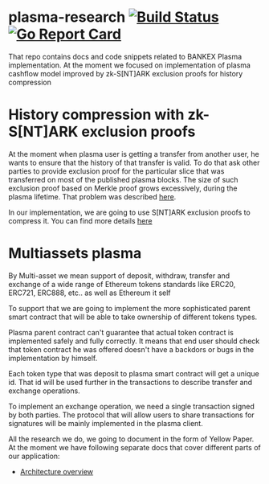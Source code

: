 # plasma-research [![Build Status](https://travis-ci.org/BANKEX/plasma-research.svg?branch=master)](https://travis-ci.org/BANKEX/plasma-research) [![Go Report Card](https://goreportcard.com/badge/github.com/BANKEX/plasma-research)](https://goreportcard.com/report/github.com/BANKEX/plasma-research)
That repo contains docs and code snippets related to BANKEX Plasma implementation.
At the moment we focused on implementation of plasma cashflow model improved by zk-S[NT]ARK exclusion proofs for history compression

# History compression with zk-S[NT]ARK exclusion proofs
At the moment when plasma user is getting a transfer from another user, he wants to ensure that the history of that transfer is valid. To do that ask other parties to provide exclusion proof for the particular slice that was transferred on most of the published plasma blocks.
The size of such exclusion proof based on Merkle proof grows excessively, during the plasma lifetime. That problem was described [here](https://ethresear.ch/t/rsa-accumulators-for-plasma-cash-history-reduction/3739).

In our implementation, we are going to use S[NT]ARK exclusion proofs to compress it. You can find more details [here](https://ethresear.ch/t/short-s-nt-ark-exclusion-proofs-for-plasma/4438)

# Multiassets plasma
By Multi-asset we mean support of deposit, withdraw, transfer and exchange of a wide range of Ethereum tokens standards like ERC20, ERC721, ERC888, etc.. as well as Ethereum it self

To support that we are going to implement the more sophisticated parent smart contract that will be able to take ownership of different tokens types.

Plasma parent contract can't guarantee that actual token contract is implemented safely and fully correctly.
It means that end user should check that token contract he was offered doesn't have a backdors or bugs in the implementation by himself.

Each token type that was deposit to plasma smart contract will get a unique id. That id will be used further in the transactions to describe transfer and exchange operations.

To implement an exchange operation, we need a single transaction signed by both parties. The protocol that will allow users to share transactions for signatures will be mainly implemented in the plasma client.

All the research we do, we going to document in the form of Yellow Paper.
At the moment we have following separate docs that cover different parts of our application:
- [Architecture overview](https://github.com/BANKEX/plasma-research/blob/master/docs/architecture.md)
